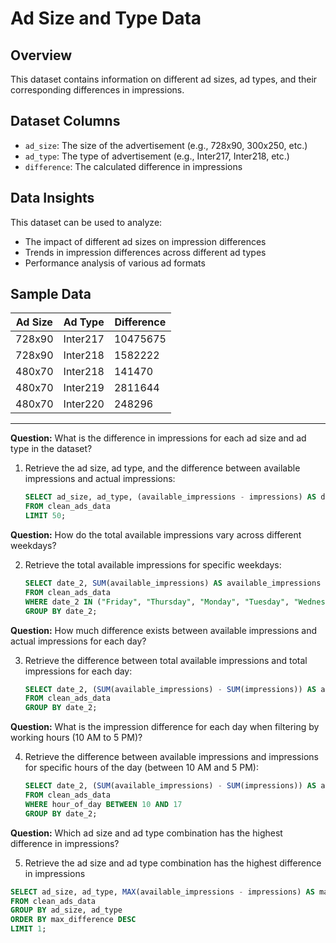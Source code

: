 # Ad Size and Type Data

## Overview
This dataset contains information on different ad sizes, ad types, and their corresponding differences in impressions.

## Dataset Columns
- `ad_size`: The size of the advertisement (e.g., 728x90, 300x250, etc.)
- `ad_type`: The type of advertisement (e.g., Inter217, Inter218, etc.)
- `difference`: The calculated difference in impressions

## Data Insights
This dataset can be used to analyze:
- The impact of different ad sizes on impression differences
- Trends in impression differences across different ad types
- Performance analysis of various ad formats

## Sample Data
| Ad Size | Ad Type  | Difference  |
|---------|---------|------------|
| 728x90  | Inter217  | 10475675   |
| 728x90  | Inter218  | 1582222    |
| 480x70  | Inter218  | 141470     |
| 480x70  | Inter219  | 2811644    |
| 480x70  | Inter220  | 248296     |

---

**Question:** What is the difference in impressions for each ad size and ad type in the dataset?

1. Retrieve the ad size, ad type, and the difference between available impressions and actual impressions:
   ```sql
   SELECT ad_size, ad_type, (available_impressions - impressions) AS difference 
   FROM clean_ads_data 
   LIMIT 50;
   ```
**Question:** How do the total available impressions vary across different weekdays?

2. Retrieve the total available impressions for specific weekdays:
   ```sql
   SELECT date_2, SUM(available_impressions) AS available_impressions 
   FROM clean_ads_data 
   WHERE date_2 IN ("Friday", "Thursday", "Monday", "Tuesday", "Wednesday") 
   GROUP BY date_2;
   ```
**Question:** How much difference exists between available impressions and actual impressions for each day?

3. Retrieve the difference between total available impressions and total impressions for each day:
   ```sql
   SELECT date_2, (SUM(available_impressions) - SUM(impressions)) AS available_impressions 
   FROM clean_ads_data 
   GROUP BY date_2;
   ```
**Question:** What is the impression difference for each day when filtering by working hours (10 AM to 5 PM)?

4. Retrieve the difference between available impressions and impressions for specific hours of the day (between 10 AM and 5 PM):
   ```sql
   SELECT date_2, (SUM(available_impressions) - SUM(impressions)) AS available_impressions 
   FROM clean_ads_data 
   WHERE hour_of_day BETWEEN 10 AND 17 
   GROUP BY date_2;
   ```
**Question:** Which ad size and ad type combination has the highest difference in impressions?

5. Retrieve the ad size and ad type combination has the highest difference in impressions
  ```sql
  SELECT ad_size, ad_type, MAX(available_impressions - impressions) AS max_difference 
  FROM clean_ads_data 
  GROUP BY ad_size, ad_type 
  ORDER BY max_difference DESC 
  LIMIT 1;
   ```
